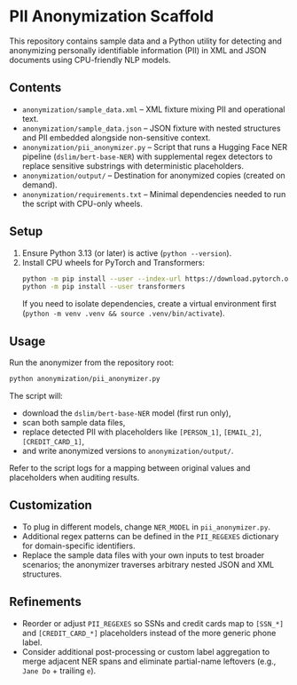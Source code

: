 # PII Anonymization Scaffold

This repository contains sample data and a Python utility for detecting and anonymizing personally identifiable information (PII) in XML and JSON documents using CPU-friendly NLP models.

## Contents

- `anonymization/sample_data.xml` – XML fixture mixing PII and operational text.
- `anonymization/sample_data.json` – JSON fixture with nested structures and PII embedded alongside non-sensitive context.
- `anonymization/pii_anonymizer.py` – Script that runs a Hugging Face NER pipeline (`dslim/bert-base-NER`) with supplemental regex detectors to replace sensitive substrings with deterministic placeholders.
- `anonymization/output/` – Destination for anonymized copies (created on demand).
- `anonymization/requirements.txt` – Minimal dependencies needed to run the script with CPU-only wheels.

## Setup

1. Ensure Python 3.13 (or later) is active (`python --version`).
2. Install CPU wheels for PyTorch and Transformers:
   ```bash
   python -m pip install --user --index-url https://download.pytorch.org/whl/cpu torch
   python -m pip install --user transformers
   ```
   If you need to isolate dependencies, create a virtual environment first (`python -m venv .venv && source .venv/bin/activate`).

## Usage

Run the anonymizer from the repository root:

```bash
python anonymization/pii_anonymizer.py
```

The script will:

- download the `dslim/bert-base-NER` model (first run only),
- scan both sample data files,
- replace detected PII with placeholders like `[PERSON_1]`, `[EMAIL_2]`, `[CREDIT_CARD_1]`,
- and write anonymized versions to `anonymization/output/`.

Refer to the script logs for a mapping between original values and placeholders when auditing results.

## Customization

- To plug in different models, change `NER_MODEL` in `pii_anonymizer.py`.
- Additional regex patterns can be defined in the `PII_REGEXES` dictionary for domain-specific identifiers.
- Replace the sample data files with your own inputs to test broader scenarios; the anonymizer traverses arbitrary nested JSON and XML structures.

## Refinements

- Reorder or adjust `PII_REGEXES` so SSNs and credit cards map to `[SSN_*]` and `[CREDIT_CARD_*]` placeholders instead of the more generic phone label.
- Consider additional post-processing or custom label aggregation to merge adjacent NER spans and eliminate partial-name leftovers (e.g., `Jane Do` + trailing `e`).
